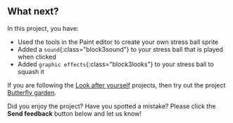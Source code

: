 ## What next?

In this project, you have:
+ Used the tools in the Paint editor to create your own stress ball sprite
+ Added a `sound`{:class="block3sound"} to your stress ball that is played when clicked
+ Added `graphic effects`{:class="block3looks"} to your stress ball to squash it

If you are following the [Look after yourself](https://projects.raspberrypi.org/en/pathways/look-after-yourself) projects, then try out the project [Butterfly garden](https://projects.raspberrypi.org/en/projects/butterfly-garden).

Did you enjoy the project? Have you spotted a mistake? Please click the **Send feedback** button below and let us know!
